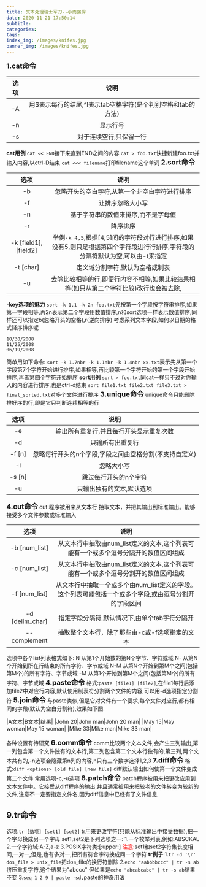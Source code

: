 ```yaml
---
title: 文本处理瑞士军刀--小而强悍
date: 2020-11-21 17:50:14
subtitle:
categories:
tags:
index_img: /images/knifes.jpg
banner_img: /images/knifes.jpg
---
```

<font size=4>**1.cat命令**</font>

|选项|说明|
|:-:|:-:|
|-A|用$表示每行的结尾,^I表示tab空格字符(是个判别空格和tab的方法)|
|-n|显示行号|
|-s|对于连续空行,只保留一行|

**cat用例**
`cat << END`接下来直到END之间的内容
`cat > foo.txt`快捷新建foo.txt并输入内容,以ctrl-D结束
`cat <<< filename`打印filename这个单词
<font size=4>**2.sort命令**</font>

|选项|说明|
|:-:|:-:|
|-b|忽略开头的空白字符,从第一个非空白字符进行排序|
|-f|让排序忽略大小写|
|-n|基于字符串的数值来排序,而不是字母值|
|-r|降序排序|
|-k [field1],[field2]|举例`-k 4,5`,根据[4,5]间的字符段对行进行排序,如果没有5,则只是根据第四个字符段进行行排序,字符段的分隔符默认为空,可以由-t来指定|
|-t [char]|定义域分割字符,默认为空格或制表|
|-u|去除比较相等的行,即便行内容不相等,如果比较结果相等(如只从第二个字符比较)改行也会被去除,|

**-key选项的魅力**
`sort -k 1,1 -k 2n foo.txt`先按第一个字段按字符串排序,如果第一字段相等,再2n表示第二个字段用数值排序,n和sort选项一样表示数值排序,同样还可以指定b(忽略开头的空格),r(逆向排序)
考虑系列文本字段,如何以日期的格式降序排序呢
```
10/30/2008
11/25/2008
06/19/2008
```

简单用如下命令:
`sort -k 1.7nbr -k 1.1nbr -k 1.4nbr xx.txt`表示先从第一个字段第7个字符开始进行排序,如果相等,再比较第一个字符开始的第一个字段开始排序,再者第四个字符开始排序
**sort用例**
`sort > foo.txt`同cat一样只不过对你输入的内容进行排序,也是ctrl-d结束
`sort file1.txt file2.txt file3.txt > final_sorted.txt`对多个文件进行排序
<font size=4>**3.unique命令**</font>
unique命令只能删除排好序的行,即是它只判断连续相等的行

|选项|说明|
|:-:|:-:|
|-e|输出所有重复行,并且每行开头显示重复次数|
|-d|只输所有出重复行|
|-f [n]|忽略每行开头的n个字段,字段之间由空格分割(不支持自定义)|
|-i|忽略大小写|
|-s [n]|跳过每行开头的n个字符|
|-u|只输出独有的文本,默认选项|

<font size=4>**4.cut命令**</font>
cut 程序被用来从文本行 抽取文本，并把其输出到标准输出。能够接受多个文件参数或标准输入

|选项|说明|
|:-:|:-:|
|-b [num_list]|从文本行中抽取由num_list定义的文本,这个列表可能有一个或多个逗号分隔开的数值区间组成|
|-c [num_list]|从文本行中抽取由num_list定义的文本,这个列表可能有一个或多个逗号分割开的数值区间组成|
|-f [num_list]|从文本行中抽取一个或多个由num_list定义的字段。这个列表可能包括一个或多个字段,或由逗号分割开的字段区间|
|-d [delim_char]|指定字段分隔符,默认情况下,由单个tab字符分隔开|
|--complement|抽取整个文本行，除了那些由-c或-f选项指定的文本|

选项中各个list列表格式如下:
N     从第1个开始数的第N个字节、字符或域
N-    从第N个开始到所在行结束的所有字符、字节或域
N-M   从第N个开始到第M个之间(包括第M个)的所有字符、字节或域
-M    从第1个开始到第M个之间(包括第M个)的所有字符、字节或域
<font size=4>**4.paste命令**</font>
格式:`paste [file1] [file2]`,在file1每行后添加file2中对应行内容,默认使用制表符分割两个文件的内容,可以用-d选项指定分割符
<font size=4>**5.join命令**</font>
与paste类似,但是它对文件有一个要求,每个文件对应行,都有相同的字段(默认为空白分割符),效果如下图:

|A文本|B文本|结果|
|John 20|John man|John 20 man|
|May 15|May woman|May 15 woman|
|Mike 33|Mike man|Mike 33 man|

各种设置有待研究
<font size=4>**6.comm命令**</font>
comm比较两个文本文件,会产生三列输出,第一列包含第一个文件独有的文本行,第二列包含第二个文本行独有的,第三列,两个文本共有的,-n选项会隐藏第n列的内容,n只有三个数字选择1,2,3
<font size=4>**7.diff命令**</font>
格式:`diff <options> [old file] [new file]`
diff默认输出如何使第一个文件变成第二个文件
常用选项-c,-u选项
<font size=4>**8.patch命令**</font>
patch程序被用来把更改应用到文本文件中。它接受从diff程序的输出,并且通常被用来把较老的文件转变为较新的文件,注意不一定要指定文件名,因为diff信息中已经有了文件信息
## 9.tr命令
选项:`tr [选项] [set1] [set2]`
tr用来更改字符(只能从标准输出中接受数据),把一个字母换成另一个字母
set1,set2是下列选项之一:
1.一个枚举列表,例如:ABSCKAL
2.一个字符域:A-Z,a-z
3.POSIX字符类:[:upper:]
<font color=#FF0000>注意:</font>set1和set2字符集长度相同,一对一,但是,也有多对一,把所有符合字符换成同一个字符
**tr例子**
1.`tr -d '\r' dos_file > unix_file`把dos_file的换行符删除
2.`echo "aabbbbccc" | tr -s ab`挤压重复字符,这个结果为"abccc"
但如果是`echo "abcabcabc" | tr -s ab`结果不变
3.`seq 1 2 9 | paste -sd,`paste的神奇用法




